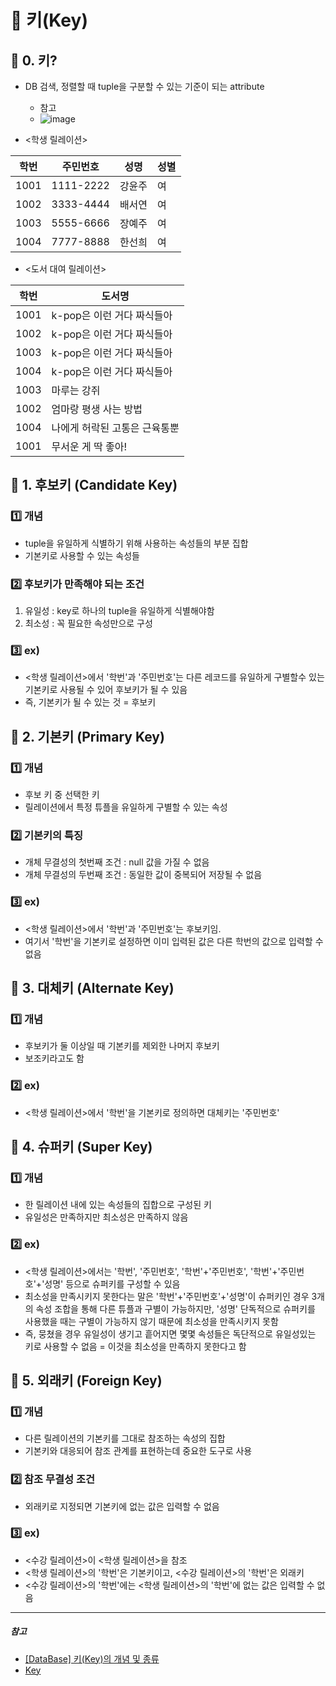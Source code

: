 # 🔑 키(Key)

## 🔑 0. 키?
- DB 검색, 정렬할 때 tuple을 구분할 수 있는 기준이 되는 attribute
  - 참고
  - ![image](https://user-images.githubusercontent.com/101535851/209802451-b670c89b-d288-44d3-8d90-bc4a1fd4aa47.png)

- <학생 릴레이션>

|학번|주민번호|성명|성별|
|-|-|-|-|
|1001|1111-2222|강윤주|여|
|1002|3333-4444|배서연|여|
|1003|5555-6666|장예주|여|
|1004|7777-8888|한선희|여|

- <도서 대여 릴레이션>
  
|학번|도서명|
|-|-|
|1001|k-pop은 이런 거다 짜식들아|
|1002|k-pop은 이런 거다 짜식들아|
|1003|k-pop은 이런 거다 짜식들아|
|1004|k-pop은 이런 거다 짜식들아|
|1003|마루는 강쥐|
|1002|엄마랑 평생 사는 방법|
|1004|나에게 허락된 고통은 근육통뿐|
|1001|무서운 게 딱 좋아!|

## 🔑 1. 후보키 (Candidate Key)

### 1️⃣ 개념

- tuple을 유일하게 식별하기 위해 사용하는 속성들의 부분 집합
- 기본키로 사용할 수 있는 속성들

### 2️⃣ 후보키가 만족해야 되는 조건

  1. 유일성 : key로 하나의 tuple을 유일하게 식별해야함
  2. 최소성 : 꼭 필요한 속성만으로 구성

### 3️⃣ ex)

  - <학생 릴레이션>에서 '학번'과 '주민번호'는 다른 레코드를 유일하게 구별할수 있는 기본키로 사용될 수 있어 후보키가 될 수 있음
  - 즉, 기본키가 될 수 있는 것 = 후보키


## 🔑 2. 기본키 (Primary Key)

### 1️⃣ 개념

- 후보 키 중 선택한 키
- 릴레이션에서 특정 튜플을 유일하게 구별할 수 있는 속성

### 2️⃣ 기본키의 특징

  - 개체 무결성의 첫번째 조건 : null 값을 가질 수 없음
  - 개체 무결성의 두번째 조건 : 동일한 값이 중복되어 저장될 수 없음

### 3️⃣ ex)

  - <학생 릴레이션>에서 '학번'과 '주민번호'는 후보키임.
  - 여기서 '학번'을 기본키로 설정하면 이미 입력된 값은 다른 학번의 값으로 입력할 수 없음


## 🔑 3. 대체키 (Alternate Key)

### 1️⃣ 개념

- 후보키가 둘 이상일 때 기본키를 제외한 나머지 후보키
- 보조키라고도 함

### 2️⃣ ex)

- <학생 릴레이션>에서 '학번'을 기본키로 정의하면 대체키는 '주민번호'


## 🔑 4. 슈퍼키 (Super Key)

### 1️⃣ 개념

- 한 릴레이션 내에 있는 속성들의 집합으로 구성된 키
- 유일성은 만족하지만 최소성은 만족하지 않음

### 2️⃣ ex)

  - <학생 릴레이션>에서는 '학번', '주민번호', '학번'+'주민번호', '학번'+'주민번호'+'성명' 등으로 슈퍼키를 구성할 수 있음
  - 최소성을 만족시키지 못한다는 말은 '학번'+'주민번호'+'성명'이 슈퍼키인 경우 3개의 속성 조합을 통해 다른 튜플과 구별이 가능하지만, '성명' 단독적으로 슈퍼키를 사용했을 때는 구별이 가능하지 않기 때문에 최소성을 만족시키지 못함
  - 즉, 뭉쳤을 경우 유일성이 생기고 흩어지면 몇몇 속성들은 독단적으로 유일성있는 키로 사용할 수 없음 = 이것을 최소성을 만족하지 못한다고 함

## 🔑 5. 외래키 (Foreign Key)

### 1️⃣ 개념

- 다른 릴레이션의 기본키를 그대로 참조하는 속성의 집합
- 기본키와 대응되어 참조 관계를 표현하는데 중요한 도구로 사용

### 2️⃣ 참조 무결성 조건

- 외래키로 지정되면 기본키에 없는 값은 입력할 수 없음

### 3️⃣ ex)

- <수강 릴레이션>이 <학생 릴레이션>을 참조
- <학생 릴레이션>의 '학번'은 기본키이고, <수강 릴레이션>의 '학번'은 외래키
- <수강 릴레이션>의 '학번'에는 <학생 릴레이션>의 '학번'에 없는 값은 입력할 수 없음


---

##### 참고

- [[DataBase] 키(Key)의 개념 및 종류](https://limkydev.tistory.com/108)
- [Key](https://gyoogle.dev/blog/computer-science/data-base/Key.html)



